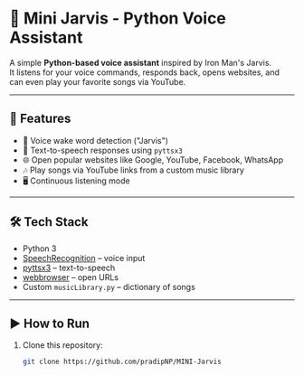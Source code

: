 # 🧠 Mini Jarvis - Python Voice Assistant

A simple **Python-based voice assistant** inspired by Iron Man's Jarvis.  
It listens for your voice commands, responds back, opens websites, and can even play your favorite songs via YouTube.  

---

## 🚀 Features
- 🎤 Voice wake word detection ("Jarvis")  
- 📢 Text-to-speech responses using `pyttsx3`  
- 🌐 Open popular websites like Google, YouTube, Facebook, WhatsApp  
- 🎶 Play songs via YouTube links from a custom music library  
- 🖥️ Continuous listening mode  

---

## 🛠️ Tech Stack
- Python 3  
- [SpeechRecognition](https://pypi.org/project/SpeechRecognition/) – voice input  
- [pyttsx3](https://pypi.org/project/pyttsx3/) – text-to-speech  
- [webbrowser](https://docs.python.org/3/library/webbrowser.html) – open URLs  
- Custom `musicLibrary.py` – dictionary of songs  

---

## ▶️ How to Run
1. Clone this repository:
   ```bash
   git clone https://github.com/pradipNP/MINI-Jarvis
